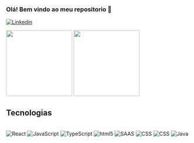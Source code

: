 ### Olá! Bem vindo ao meu repositorio 👋

[![Linkedin](https://img.shields.io/badge/LinkedIn-0077B5?style=for-the-badge&logo=linkedin&logoColor=white)](https://www.linkedin.com/in/antoniiel/)

<div>
<img height="180em" src="https://github-readme-stats.vercel.app/api?username=Antoniiel&show_icons=true&theme=dracula">
<img height="180em" src="https://github-readme-stats.vercel.app/api/top-langs/?username=Antoniiel&layout=compact&theme=dracula">
</div>

## Tecnologias

<div style="display: inline_block"><br/>

<img align="center" alt="React" src="https://img.shields.io/badge/React-20232A?style=for-the-badge&logo=react&logoColor=61DAFB">
<img align="center" alt="JavaScript" src="https://img.shields.io/badge/JavaScript-323330?style=for-the-badge&logo=javascript&logoColor=F7DF1E">
<img align="center" alt="TypeScript" src="https://img.shields.io/badge/TypeScript-007ACC?style=for-the-badge&logo=typescript&logoColor=white">
<img align="center" alt="html5" src="https://img.shields.io/badge/HTML5-E34F26?style=for-the-badge&logo=html5&logoColor=white">
<img align="center" alt="SAAS" src="https://img.shields.io/badge/Sass-CC6699?style=for-the-badge&logo=sass&logoColor=white">
<img align="center" alt="CSS" src="https://img.shields.io/badge/CSS3-1572B6?style=for-the-badge&logo=css3&logoColor=white">
<img align="center" alt="CSS" src="https://img.shields.io/badge/PostgreSQL-316192?style=for-the-badge&logo=postgresql&logoColor=white">
<img align="center" alt="Java" src="https://img.shields.io/badge/Java-ED8B00?style=for-the-badge&logo=java&logoColor=white">


</div>
